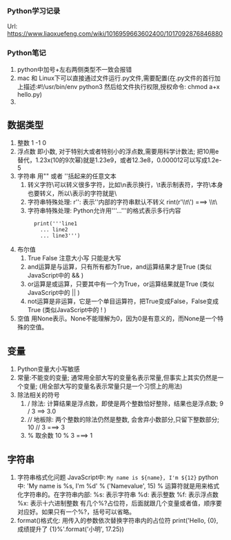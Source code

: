 ### Python学习记录
Url: https://www.liaoxuefeng.com/wiki/1016959663602400/1017092876846880

### Python笔记
1. python中加号+左右两侧类型不一致会报错
2. mac 和 Linux下可以直接通过文件运行.py文件,需要配置(在.py文件的首行加上描述:#!/usr/bin/env python3 然后给文件执行权限,授权命令: chmod a+x hello.py)
3. 

## 数据类型
1. 整数 1 -1 0
2. 浮点数 即小数, 对于特别大或者特别小的浮点数,需要用科学计数法; 把10用e替代，1.23x(10的9次幂)就是1.23e9，或者12.3e8，0.000012可以写成1.2e-5
3. 字符串 用"" 或者 ''括起来的任意文本
    1. 转义字符\可以转义很多字符，比如\n表示换行，\t表示制表符，字符\本身也要转义，所以\\表示的字符就是\
    2. 字符串特殊处理: r'': 表示''内部的字符串默认不转义 rint(r'\\\t\\') ===> \\\t\\
    3. 字符串特殊处理: Python允许用'''...'''的格式表示多行内容
        ```
          print('''line1
            ... line2
            ... line3''')
        ```
4. 布尔值
    1. True False 注意大小写 只能是大写
    2. and运算是与运算，只有所有都为True，and运算结果才是True (类似JavaScript中的 && )
    3. or运算是或运算，只要其中有一个为True，or运算结果就是True (类似JavaScript中的 || )
    4. not运算是非运算，它是一个单目运算符，把True变成False，False变成True (类似JavaScript中的 ! )
5. 空值 用None表示。None不能理解为0，因为0是有意义的，而None是一个特殊的空值。

## 变量
1. Python变量大小写敏感
2. 常量:不能变的变量; 通常用全部大写的变量名表示常量,但事实上其实仍然是一个变量; (用全部大写的变量名表示常量只是一个习惯上的用法)
2. 除法相关的符号
    1. / 除法: 计算结果是浮点数，即使是两个整数恰好整除，结果也是浮点数; 9 / 3 ==> 3.0 
    2. // 地板除: 两个整数的除法仍然是整数, 会舍弃小数部分,只留下整数部分; 10 // 3 ===> 3 
    3. % 取余数 10 % 3 ===> 1

## 字符串
1. 字符串格式化问题
    JavaScript中: `My name is ${name}, I'm ${12}`
    python中: 'My name is %s, I'm %d' % ('Namevalue', 15)
    % 运算符就是用来格式化字符串的。在字符串内部:
    %s: 表示字符串
    %d: 表示整数
    %f: 表示浮点数
    %x: 表示十六进制整数
    有几个%?占位符，后面就跟几个变量或者值，顺序要对应好。如果只有一个%?，括号可以省略。
2. format()格式化: 用传入的参数依次替换字符串内的占位符
    print('Hello, {0}, 成绩提升了 {1}%'.format('小明', 17.25))
